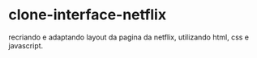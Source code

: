 # clone-interface-netflix
recriando e adaptando layout da pagina da netflix, utilizando html, css e javascript.
